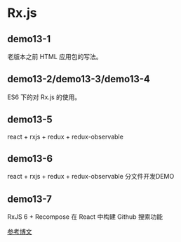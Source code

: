 # Rx.js

## demo13-1

老版本之前 HTML 应用包的写法。

## demo13-2/demo13-3/demo13-4

ES6 下的对 Rx.js 的使用。

## demo13-5

react + rxjs + redux + redux-observable

## demo13-6

react + rxjs + redux + redux-observable 分文件开发DEMO

## demo13-7

RxJS 6 + Recompose 在 React 中构建 Github 搜索功能

[参考博文](https://www.freecodecamp.org/news/how-to-build-a-github-search-in-react-with-rxjs-6-and-recompose-e9c6cc727e7f/)